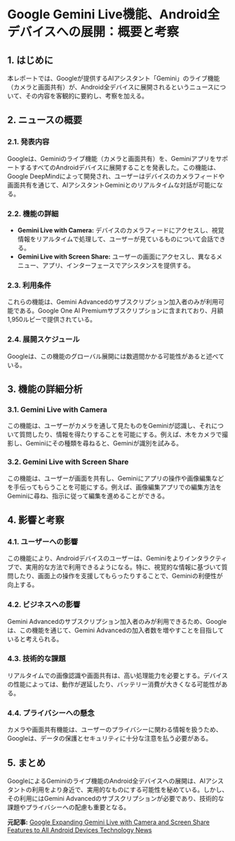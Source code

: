 # Google Gemini Live機能、Android全デバイスへの展開：概要と考察

## 1. はじめに

本レポートでは、Googleが提供するAIアシスタント「Gemini」のライブ機能（カメラと画面共有）が、Android全デバイスに展開されるというニュースについて、その内容を客観的に要約し、考察を加える。

## 2. ニュースの概要

### 2.1. 発表内容

Googleは、Geminiのライブ機能（カメラと画面共有）を、GeminiアプリをサポートするすべてのAndroidデバイスに展開することを発表した。この機能は、Google DeepMindによって開発され、ユーザーはデバイスのカメラフィードや画面共有を通じて、AIアシスタントGeminiとのリアルタイムな対話が可能になる。

### 2.2. 機能の詳細

* **Gemini Live with Camera:** デバイスのカメラフィードにアクセスし、視覚情報をリアルタイムで処理して、ユーザーが見ているものについて会話できる。
* **Gemini Live with Screen Share:** ユーザーの画面にアクセスし、異なるメニュー、アプリ、インターフェースでアシスタンスを提供する。

### 2.3. 利用条件

これらの機能は、Gemini Advancedのサブスクリプション加入者のみが利用可能である。Google One AI Premiumサブスクリプションに含まれており、月額1,950ルピーで提供されている。

### 2.4. 展開スケジュール

Googleは、この機能のグローバル展開には数週間かかる可能性があると述べている。

## 3. 機能の詳細分析

### 3.1. Gemini Live with Camera

この機能は、ユーザーがカメラを通して見たものをGeminiが認識し、それについて質問したり、情報を得たりすることを可能にする。例えば、木をカメラで撮影し、Geminiにその種類を尋ねると、Geminiが識別を試みる。

### 3.2. Gemini Live with Screen Share

この機能は、ユーザーが画面を共有し、Geminiにアプリの操作や画像編集などを手伝ってもらうことを可能にする。例えば、画像編集アプリでの編集方法をGeminiに尋ね、指示に従って編集を進めることができる。

## 4. 影響と考察

### 4.1. ユーザーへの影響

この機能により、Androidデバイスのユーザーは、Geminiをよりインタラクティブで、実用的な方法で利用できるようになる。特に、視覚的な情報に基づいて質問したり、画面上の操作を支援してもらったりすることで、Geminiの利便性が向上する。

### 4.2. ビジネスへの影響

Gemini Advancedのサブスクリプション加入者のみが利用できるため、Googleは、この機能を通じて、Gemini Advancedの加入者数を増やすことを目指していると考えられる。

### 4.3. 技術的な課題

リアルタイムでの画像認識や画面共有は、高い処理能力を必要とする。デバイスの性能によっては、動作が遅延したり、バッテリー消費が大きくなる可能性がある。

### 4.4. プライバシーへの懸念

カメラや画面共有機能は、ユーザーのプライバシーに関わる情報を扱うため、Googleは、データの保護とセキュリティに十分な注意を払う必要がある。

## 5. まとめ

GoogleによるGeminiのライブ機能のAndroid全デバイスへの展開は、AIアシスタントの利用をより身近で、実用的なものにする可能性を秘めている。しかし、その利用にはGemini Advancedのサブスクリプションが必要であり、技術的な課題やプライバシーへの配慮も重要となる。



**元記事:** [Google Expanding Gemini Live with Camera and Screen Share Features to All Android Devices Technology News](https://www.gadgets360.com/ai/news/google-gemini-live-camera-screen-sharing-features-all-android-devices-rolling-out-8188291)